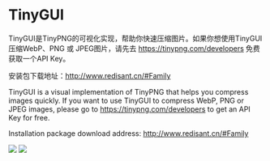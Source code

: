 # TinyGUI

TinyGUI是TinyPNG的可视化实现，帮助你快速压缩图片。如果你想使用TinyGUI压缩WebP、PNG 或 JPEG图片，请先去 https://tinypng.com/developers 免费获取一个API Key。

安装包下载地址：http://www.redisant.cn/#Family

TinyGUI is a visual implementation of TinyPNG that helps you compress images quickly. If you want to use TinyGUI to compress WebP, PNG or JPEG images, please go to https://tinypng.com/developers to get an API Key for free.

Installation package download address: http://www.redisant.cn/#Family

![](https://wkphoto.cdn.bcebos.com/c995d143ad4bd113e4f6c4514aafa40f4bfb059d.jpg)
![](https://pic.imgdb.cn/item/61eaaebf2ab3f51d91e327f3.png)
